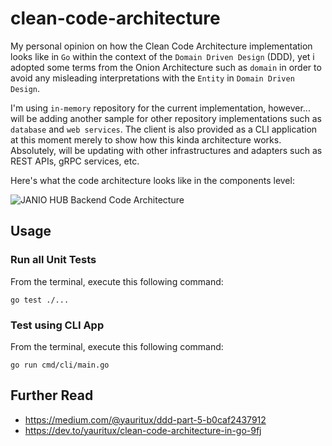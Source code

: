 # clean-code-architecture
My personal opinion on how the Clean Code Architecture implementation looks like in `Go` within the context of the `Domain Driven Design` (DDD), yet i adopted some terms from the Onion Architecture such as `domain` in order to avoid any misleading interpretations with the `Entity` in `Domain Driven Design`.

I'm using `in-memory` repository for the current implementation, however... will be adding another sample for other repository implementations such as `database` and `web services`.
The client is also provided as a CLI application at this moment merely to show how this kinda architecture works. Absolutely, will be updating with other infrastructures and adapters such as REST APIs, gRPC services, etc.

Here's what the code architecture looks like in the components level:

![JANIO HUB Backend Code Architecture](images/janio-clean-code-arch.jpg)

## Usage

### Run all Unit Tests

From the terminal, execute this following command:

`go test ./...`

### Test using CLI App

From the terminal, execute this following command:

`go run cmd/cli/main.go`

## Further Read

- https://medium.com/@yauritux/ddd-part-5-b0caf2437912
- https://dev.to/yauritux/clean-code-architecture-in-go-9fj
